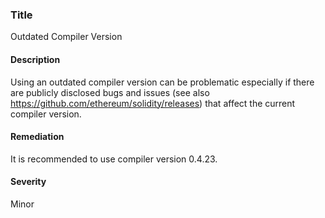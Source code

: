 ### Title 
Outdated Compiler Version

#### Description 
Using an outdated compiler version can be problematic especially if there are publicly disclosed bugs and issues (see also https://github.com/ethereum/solidity/releases) that affect the current compiler version.

#### Remediation
It is recommended to use compiler version 0.4.23. 

#### Severity 
Minor 
